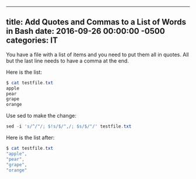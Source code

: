 ﻿---

title:  Add Quotes and Commas to a List of Words in Bash
date:   2016-09-26 00:00:00 -0500
categories: IT
---






You have a file with a list of items and you need to put them all in quotes. All but the last line needs to have a comma at the end.

Here is the list:
```powershell
$ cat testfile.txt
apple
pear
grape
orange
```

Use sed to make the change:
```powershell
sed -i 's/^/"/; $!s/$/",/; $s/$/"/' testfile.txt
```

Here is the list after:
```powershell
$ cat testfile.txt
"apple",
"pear",
"grape",
"orange"
```


